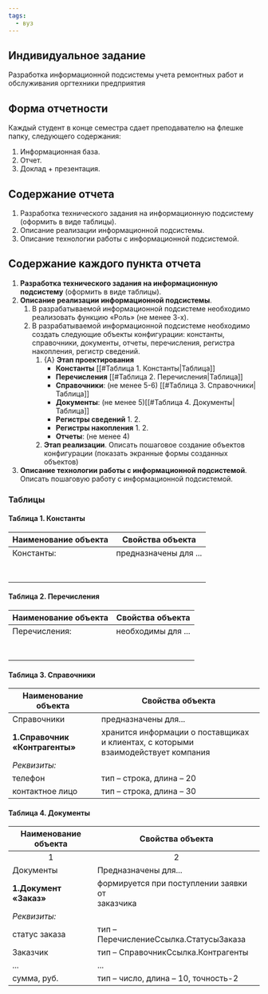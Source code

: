 ```yaml
---
tags:
  - вуз
---
```


## Индивидуальное задание
Разработка информационной подсистемы учета ремонтных работ и обслуживания оргтехники предприятия

## Форма отчетности  
Каждый студент в конце семестра сдает преподавателю на флешке папку, следующего содержания:  
1. Информационная база.  
2. Отчет.  
3. Доклад + презентация.  
## Содержание отчета  
1. Разработка технического задания на информационную подсистему (оформить в виде таблицы).  
2. Описание реализации информационной подсистемы.  
3. Описание технологии работы с информационной подсистемой.  
## Содержание каждого пункта отчета  
1. **Разработка технического задания на информационную подсистему** (оформить в виде таблицы).  
2. **Описание реализации информационной подсистемы**.  
    1. В разрабатываемой информационной подсистеме необходимо реализовать функцию «Роль» (не менее 3-х).
    2. В разрабатываемой информационной подсистеме необходимо создать следующие объекты конфигурации: константы, справочники, документы, отчеты, перечисления, регистра накопления, регистр сведений.
        1. {A} **Этап проектирования**  
            - **Константы** [[#Таблица 1. Константы|Таблица]]
            - **Перечисления** [[#Таблица 2. Перечисления|Таблица]]
            - **Справочники**: (не менее 5-6) [[#Таблица 3. Справочники|Таблица]]
            - **Документы**: (не менее 5)[[#Таблица 4. Документы| Таблица]]
            - **Регистры сведений**
                 1.
                 2.
            - **Регистры накопления**
                1.
                2.
            - **Отчеты**: (не менее 4)
        2. **Этап реализации**. Описать пошаговое создание объектов конфигурации (показать экранные формы созданных объектов)
3. **Описание технологии работы с информационной подсистемой**. Описать пошаговую работу с информационной подсистемой.







### Таблицы
#### Таблица 1. Константы

| Наименование объекта | Свойства объекта |
| ---- | ---- |
| Константы: | предназначены для ... |
| <p></p> |  |
| <p></p> |  |

#### Таблица 2. Перечисления

| Наименование объекта | Свойства объекта |
| ---- | ---- |
| Перечисления: | необходимы для ... |
| <p></p> |  |
| <p></p> |  |

#### Таблица 3. Справочники
| Наименование объекта | Свойства объекта |
| ---- | ---- |
| Справочники | предназначены для... |
| **1.Справочник «Контрагенты»** | хранится информации о поставщиках и клиентах, с которыми взаимодействует компания |
| *Реквизиты:* |  |
| телефон | тип – строка, длина – 20 |
| контактное лицо | тип – строка, длина – 30 |

#### Таблица 4. Документы

| Наименование объекта | Свойства объекта |
| ---- | ---- |
| <center>1</center> | <center>2</center> |
| Документы | Предназначены для... |
| **1.Документ «Заказ»** | формируется при поступлении заявки от  <br>заказчика |
| *Реквизиты:* |  |
| статус заказа | тип – ПеречислениеСсылка.СтатусыЗаказа |
| Заказчик | тип – СправочникСсылка.Контрагенты |
| ... | ... |
| сумма, руб. | тип – число, длина – 10, точность-2 |